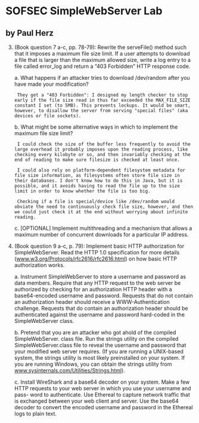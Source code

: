 # SOFSEC SimpleWebServer Lab
## by Paul Herz

3. (Book question 7 a-c, pp. 78-79): 
Rewrite the serveFile() method such that it imposes a maximum file size limit. If a user attempts to download a file that is larger than the maximum allowed size, write a log entry to a file called error_log and return a “403 Forbidden” HTTP response code.

	a. What happens if an attacker tries to download /dev/random after you have made your modification?

		They get a "403 Forbidden": I designed my length checker to stop early if the file size read in thus far exceeded the MAX_FILE_SIZE constant I set (to 5MB). This prevents lockups. It would be smart, however, to disallow the server from serving "special files" (aka devices or file sockets).

	b. What might be some alternative ways in which to implement the maximum file size limit?

		I could check the size of the buffer less frequently to avoid the large overhead it probably imposes upon the reading process, like checking every kilobyte or so, and then invariably checking at the end of reading to make sure filesize is checked at least once. 

		I could also rely on platform-dependent filesystem metadata for file size information, as filesystems often store file size in their databases. I don't know how to do this in Java, but it is possible, and it avoids having to read the file up to the size limit in order to know whether the file is too big. 

		Checking if a file is special/device like /dev/random would obviate the need to continuously check file size, however, and then we could just check it at the end without worrying about infinite reading.

	c. [OPTIONAL] Implement multithreading and a mechanism that allows a maximum number of concurrent downloads for a particular IP address.

4. (Book question 9 a-c, p. 79):
Implement basic HTTP authorization for SimpleWebServer. Read the HTTP 1.0 specification for more details (www.w3.org/Protocols/rfc2616/rfc2616.html) on how basic HTTP authorization works.

	a. Instrument SimpleWebServer to store a username and password as data members. Require that any HTTP request to the web server be authorized by checking for an authorization HTTP header with a base64-encoded username and password. Requests that do not contain an authorization header should receive a WWW-Authentication challenge. Requests that do contain an authorization header should be authenticated against the username and password hard-coded in the SimpleWebServer class.

	b. Pretend that you are an attacker who got ahold of the compiled SimpleWebServer. class file. Run the strings utility on the compiled SimpleWebServer.class file to reveal the username and password that your modified web server requires. (If you are running a UNIX-based system, the strings utility is most likely preinstalled on your system. If you are running Windows, you can obtain the strings utility from www.sysinternals.com/Utilities/Strings.html).

	c. Install WireShark and a base64 decoder on your system. Make a few HTTP requests to your web server in which you use your username and pass- word to authenticate. Use Ethereal to capture network traffic that is exchanged between your web client and server. Use the base64 decoder to convert the encoded username and password in the Ethereal logs to plain text.